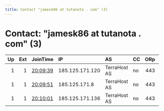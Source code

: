 ```yaml
---
title: Contact "jamesk86 at tutanota . com" (3)
---
```


# Contact: "jamesk86 at tutanota . com" (3)

|   Up |   Ext | JoinTime                                                                                              | IP              | AS           | CC   |   ORp |   Dirp | OS    | Version   | Nickname   |   eFamMembers |
|-----:|------:|:------------------------------------------------------------------------------------------------------|:----------------|:-------------|:-----|------:|-------:|:------|:----------|:-----------|--------------:|
|    1 |     1 | [20:09:39](https://nusenu.github.io/OrNetStats/w/relay/F7DAEFD085D240392BF1E0369CA8119BF22479CD.html) | 185.125.171.120 | TerraHost AS | no   |   443 |      0 | Linux | 0.4.7.10  | mstirner   |             3 |
|    1 |     1 | [20:09:51](https://nusenu.github.io/OrNetStats/w/relay/857B10596F4962D69ACFC46001355B87C058CBED.html) | 185.125.171.8   | TerraHost AS | no   |   443 |      0 | Linux | 0.4.7.10  | egoldman   |             3 |
|    1 |     1 | [20:10:01](https://nusenu.github.io/OrNetStats/w/relay/A18B3FD6E2B0581859D47B6D8C5A72992A060E01.html) | 185.125.171.136 | TerraHost AS | no   |   443 |      0 | Linux | 0.4.7.10  | lspooner   |             3 |
